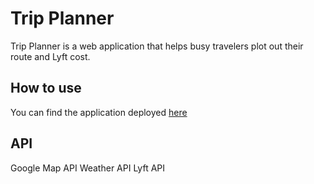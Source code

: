# Trip Planner
Trip Planner is a web application that helps busy travelers plot out their route and Lyft cost.

## How to use
You can find the application deployed [here](http://tsimnujhawj.com/projects/tripplanner)

## API
Google Map API
Weather API
Lyft API
